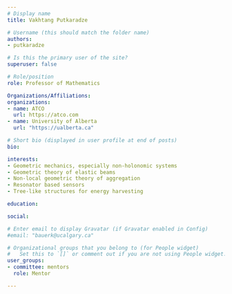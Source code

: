 ```yaml
---
# Display name
title: Vakhtang Putkaradze

# Username (this should match the folder name)
authors:
- putkaradze

# Is this the primary user of the site?
superuser: false

# Role/position
role: Professor of Mathematics

Organizations/Affiliations:
organizations:
- name: ATCO
  url: https://atco.com
- name: University of Alberta
  url: "https://ualberta.ca"

# Short bio (displayed in user profile at end of posts)
bio:

interests:
- Geometric mechanics, especially non-holonomic systems
- Geometric theory of elastic beams
- Non-local geometric theory of aggregation
- Resonator based sensors
- Tree-like structures for energy harvesting

education:

social:

# Enter email to display Gravatar (if Gravatar enabled in Config)
#email: "bauerk@ucalgary.ca"

# Organizational groups that you belong to (for People widget)
#   Set this to `[]` or comment out if you are not using People widget.
user_groups:
- committee: mentors
  role: Mentor

---
```


